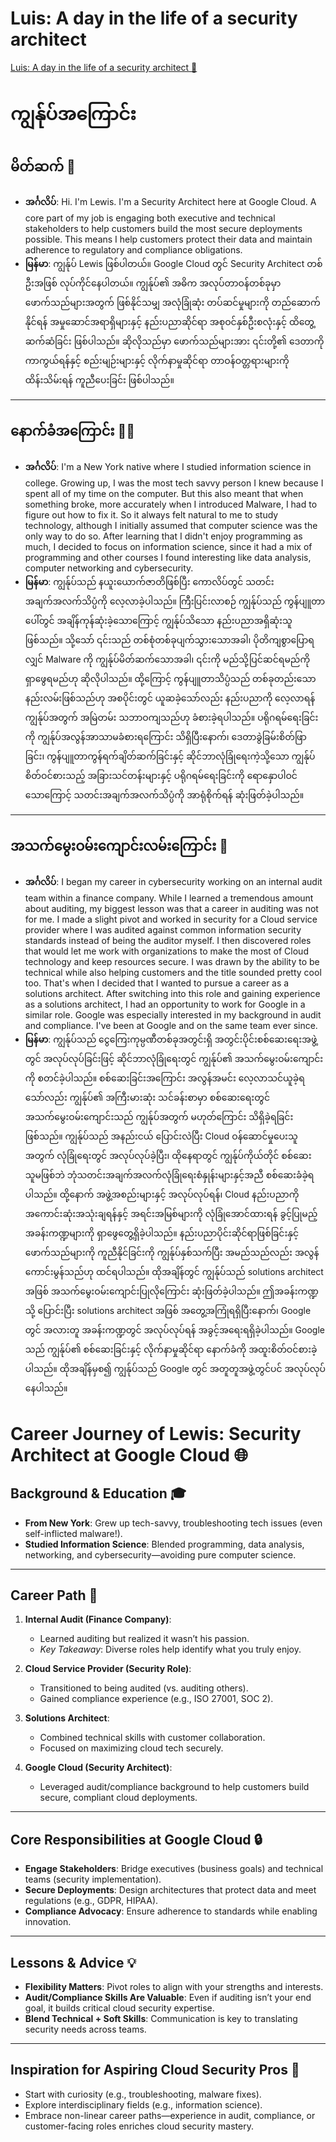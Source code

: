 # Luis: A day in the life of a security architect

[Luis: A day in the life of a security architect 🔗](https://www.coursera.org/learn/put-it-all-together-prepare-for-a-cloud-security-analyst-job/lecture/aAU6Z/luis-a-day-in-the-life-of-a-security-architect)

# ကျွန်ုပ်အကြောင်း

## မိတ်ဆက် 🤝

- **အင်္ဂလိပ်**: Hi. I'm Lewis. I'm a Security Architect here at Google Cloud. A core part of my job is engaging both executive and technical stakeholders to help customers build the most secure deployments possible. This means I help customers protect their data and maintain adherence to regulatory and compliance obligations.
- **မြန်မာ**: ကျွန်ုပ် Lewis ဖြစ်ပါတယ်။ Google Cloud တွင် Security Architect တစ်ဦးအဖြစ် လုပ်ကိုင်နေပါတယ်။ ကျွန်ုပ်၏ အဓိက အလုပ်တာဝန်တစ်ခုမှာ ဖောက်သည်များအတွက် ဖြစ်နိုင်သမျှ အလုံခြုံဆုံး တပ်ဆင်မှုများကို တည်ဆောက်နိုင်ရန် အမှုဆောင်အရာရှိများနှင့် နည်းပညာဆိုင်ရာ အစုဝင်နှစ်ဦးစလုံးနှင့် ထိတွေ့ဆက်ဆံခြင်း ဖြစ်ပါသည်။ ဆိုလိုသည်မှာ ဖောက်သည်များအား ၎င်းတို့၏ ဒေတာကို ကာကွယ်ရန်နှင့် စည်းမျဉ်းများနှင့် လိုက်နာမှုဆိုင်ရာ တာဝန်ဝတ္တရားများကို ထိန်းသိမ်းရန် ကူညီပေးခြင်း ဖြစ်ပါသည်။

---

## နောက်ခံအကြောင်း 👨‍🎓

- **အင်္ဂလိပ်**: I'm a New York native where I studied information science in college. Growing up, I was the most tech savvy person I knew because I spent all of my time on the computer. But this also meant that when something broke, more accurately when I introduced Malware, I had to figure out how to fix it. So it always felt natural to me to study technology, although I initially assumed that computer science was the only way to do so. After learning that I didn't enjoy programming as much, I decided to focus on information science, since it had a mix of programming and other courses I found interesting like data analysis, computer networking and cybersecurity.
- **မြန်မာ**: ကျွန်ုပ်သည် နယူးယောက်ဇာတိဖြစ်ပြီး ကောလိပ်တွင် သတင်းအချက်အလက်သိပ္ပံကို လေ့လာခဲ့ပါသည်။ ကြီးပြင်းလာစဉ် ကျွန်ုပ်သည် ကွန်ပျူတာပေါ်တွင် အချိန်ကုန်ဆုံးခဲ့သောကြောင့် ကျွန်ုပ်သိသော နည်းပညာအရှိဆုံးသူဖြစ်သည်။ သို့သော် ၎င်းသည် တစ်စုံတစ်ခုပျက်သွားသောအခါ၊ ပိုတိကျစွာပြောရလျှင် Malware ကို ကျွန်ုပ်မိတ်ဆက်သောအခါ၊ ၎င်းကို မည်သို့ပြင်ဆင်ရမည်ကို ရှာဖွေရမည်ဟု ဆိုလိုပါသည်။ ထို့ကြောင့် ကွန်ပျူတာသိပ္ပံသည် တစ်ခုတည်းသောနည်းလမ်းဖြစ်သည်ဟု အစပိုင်းတွင် ယူဆခဲ့သော်လည်း နည်းပညာကို လေ့လာရန် ကျွန်ုပ်အတွက် အမြဲတမ်း သဘာဝကျသည်ဟု ခံစားခဲ့ရပါသည်။ ပရိုဂရမ်ရေးခြင်းကို ကျွန်ုပ်အလွန်အာသာမခံစားရကြောင်း သိရှိပြီးနောက်၊ ဒေတာခွဲခြမ်းစိတ်ဖြာခြင်း၊ ကွန်ပျူတာကွန်ရက်ချိတ်ဆက်ခြင်းနှင့် ဆိုင်ဘာလုံခြုံရေးကဲ့သို့သော ကျွန်ုပ်စိတ်ဝင်စားသည့် အခြားသင်တန်းများနှင့် ပရိုဂရမ်ရေးခြင်းကို ရောနှောပါဝင်သောကြောင့် သတင်းအချက်အလက်သိပ္ပံကို အာရုံစိုက်ရန် ဆုံးဖြတ်ခဲ့ပါသည်။

---

## အသက်မွေးဝမ်းကျောင်းလမ်းကြောင်း 💼

- **အင်္ဂလိပ်**: I began my career in cybersecurity working on an internal audit team within a finance company. While I learned a tremendous amount about auditing, my biggest lesson was that a career in auditing was not for me. I made a slight pivot and worked in security for a Cloud service provider where I was audited against common information security standards instead of being the auditor myself. I then discovered roles that would let me work with organizations to make the most of Cloud technology and keep resources secure. I was drawn by the ability to be technical while also helping customers and the title sounded pretty cool too. That's when I decided that I wanted to pursue a career as a solutions architect. After switching into this role and gaining experience as a solutions architect, I had an opportunity to work for Google in a similar role. Google was especially interested in my background in audit and compliance. I've been at Google and on the same team ever since.
- **မြန်မာ**: ကျွန်ုပ်သည် ငွေကြေးကုမ္ပဏီတစ်ခုအတွင်းရှိ အတွင်းပိုင်းစစ်ဆေးရေးအဖွဲ့တွင် အလုပ်လုပ်ခြင်းဖြင့် ဆိုင်ဘာလုံခြုံရေးတွင် ကျွန်ုပ်၏ အသက်မွေးဝမ်းကျောင်းကို စတင်ခဲ့ပါသည်။ စစ်ဆေးခြင်းအကြောင်း အလွန်အမင်း လေ့လာသင်ယူခဲ့ရသော်လည်း ကျွန်ုပ်၏ အကြီးမားဆုံး သင်ခန်းစာမှာ စစ်ဆေးရေးတွင် အသက်မွေးဝမ်းကျောင်းသည် ကျွန်ုပ်အတွက် မဟုတ်ကြောင်း သိရှိခဲ့ရခြင်းဖြစ်သည်။ ကျွန်ုပ်သည် အနည်းငယ် ပြောင်းလဲပြီး Cloud ဝန်ဆောင်မှုပေးသူအတွက် လုံခြုံရေးတွင် အလုပ်လုပ်ခဲ့ပြီး၊ ထိုနေရာတွင် ကျွန်ုပ်ကိုယ်တိုင် စစ်ဆေးသူမဖြစ်ဘဲ ဘုံသတင်းအချက်အလက်လုံခြုံရေးစံနှုန်းများနှင့်အညီ စစ်ဆေးခံခဲ့ရပါသည်။ ထို့နောက် အဖွဲ့အစည်းများနှင့် အလုပ်လုပ်ရန်၊ Cloud နည်းပညာကို အကောင်းဆုံးအသုံးချရန်နှင့် အရင်းအမြစ်များကို လုံခြုံအောင်ထားရန် ခွင့်ပြုမည့် အခန်းကဏ္ဍများကို ရှာဖွေတွေ့ရှိခဲ့ပါသည်။ နည်းပညာပိုင်းဆိုင်ရာဖြစ်ခြင်းနှင့် ဖောက်သည်များကို ကူညီနိုင်ခြင်းကို ကျွန်ုပ်နှစ်သက်ပြီး အမည်သည်လည်း အလွန်ကောင်းမွန်သည်ဟု ထင်ရပါသည်။ ထိုအချိန်တွင် ကျွန်ုပ်သည် solutions architect အဖြစ် အသက်မွေးဝမ်းကျောင်းပြုလိုကြောင်း ဆုံးဖြတ်ခဲ့ပါသည်။ ဤအခန်းကဏ္ဍသို့ ပြောင်းပြီး solutions architect အဖြစ် အတွေ့အကြုံရရှိပြီးနောက်၊ Google တွင် အလားတူ အခန်းကဏ္ဍတွင် အလုပ်လုပ်ရန် အခွင့်အရေးရရှိခဲ့ပါသည်။ Google သည် ကျွန်ုပ်၏ စစ်ဆေးခြင်းနှင့် လိုက်နာမှုဆိုင်ရာ နောက်ခံကို အထူးစိတ်ဝင်စားခဲ့ပါသည်။ ထိုအချိန်မှစ၍ ကျွန်ုပ်သည် Google တွင် အတူတူအဖွဲ့တွင်ပင် အလုပ်လုပ်နေပါသည်။

# Career Journey of Lewis: Security Architect at Google Cloud 🌐

## Background & Education 🎓

- **From New York**: Grew up tech-savvy, troubleshooting tech issues (even self-inflicted malware!).
- **Studied Information Science**: Blended programming, data analysis, networking, and cybersecurity—avoiding pure computer science.

---

## Career Path 🔄

1. **Internal Audit (Finance Company)**:

   - Learned auditing but realized it wasn’t his passion.
   - _Key Takeaway_: Diverse roles help identify what you truly enjoy.

2. **Cloud Service Provider (Security Role)**:

   - Transitioned to being audited (vs. auditing others).
   - Gained compliance experience (e.g., ISO 27001, SOC 2).

3. **Solutions Architect**:

   - Combined technical skills with customer collaboration.
   - Focused on maximizing cloud tech securely.

4. **Google Cloud (Security Architect)**:
   - Leveraged audit/compliance background to help customers build secure, compliant cloud deployments.

---

## Core Responsibilities at Google Cloud 🔒

- **Engage Stakeholders**: Bridge executives (business goals) and technical teams (security implementation).
- **Secure Deployments**: Design architectures that protect data and meet regulations (e.g., GDPR, HIPAA).
- **Compliance Advocacy**: Ensure adherence to standards while enabling innovation.

---

## Lessons & Advice 💡

- **Flexibility Matters**: Pivot roles to align with your strengths and interests.
- **Audit/Compliance Skills Are Valuable**: Even if auditing isn’t your end goal, it builds critical cloud security expertise.
- **Blend Technical + Soft Skills**: Communication is key to translating security needs across teams.

---

## Inspiration for Aspiring Cloud Security Pros 🚀

- Start with curiosity (e.g., troubleshooting, malware fixes).
- Explore interdisciplinary fields (e.g., information science).
- Embrace non-linear career paths—experience in audit, compliance, or customer-facing roles enriches cloud security mastery.
